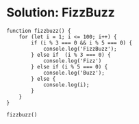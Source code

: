 # Solution: FizzBuzz

    function fizzbuzz() {
        for (let i = 1; i <= 100; i++) {
            if (i % 3 === 0 && i % 5 === 0) {
                console.log('FizzBuzz');
            } else if  (i % 3 === 0) {
                console.log('Fizz')
            } else if (i % 5 === 0) {
                console.log('Buzz');
            } else {
                console.log(i);
            }
        }
    }

    fizzbuzz()